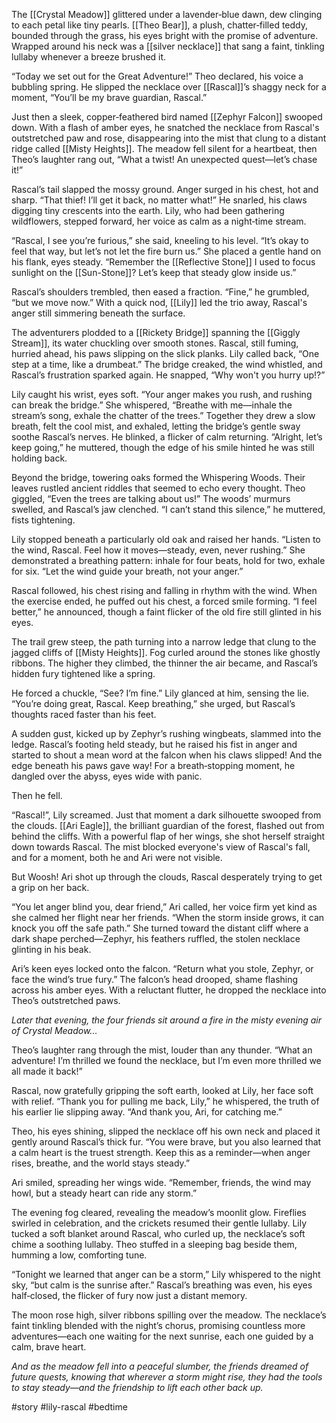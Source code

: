 The [[Crystal Meadow]] glittered under a lavender‑blue dawn, dew clinging to each petal like tiny pearls. [[Theo Bear]], a plush, chatter‑filled teddy, bounded through the grass, his eyes bright with the promise of adventure. Wrapped around his neck was a [[silver necklace]] that sang a faint, tinkling lullaby whenever a breeze brushed it.

“Today we set out for the Great Adventure!” Theo declared, his voice a bubbling spring. He slipped the necklace over [[Rascal]]’s shaggy neck for a moment, “You’ll be my brave guardian, Rascal.”

Just then a sleek, copper‑feathered bird named [[Zephyr Falcon]] swooped down. With a flash of amber eyes, he snatched the necklace from Rascal's outstretched paw and rose, disappearing into the mist that clung to a distant ridge called [[Misty Heights]]. The meadow fell silent for a heartbeat, then Theo’s laughter rang out, “What a twist! An unexpected quest—let’s chase it!”

Rascal’s tail slapped the mossy ground. Anger surged in his chest, hot and sharp. “That thief! I’ll get it back, no matter what!” He snarled, his claws digging tiny crescents into the earth. Lily, who had been gathering wildflowers, stepped forward, her voice as calm as a night‑time stream.

“Rascal, I see you’re furious,” she said, kneeling to his level. “It’s okay to feel that way, but let’s not let the fire burn us.” She placed a gentle hand on his flank, eyes steady. “Remember the [[Reflective Stone]] I used to focus sunlight on the [[Sun-Stone]]? Let’s keep that steady glow inside us.”

Rascal’s shoulders trembled, then eased a fraction. “Fine,” he grumbled, “but we move now.” With a quick nod, [[Lily]] led the trio away, Rascal's anger still simmering beneath the surface.

The adventurers plodded to a [[Rickety Bridge]] spanning the [[Giggly Stream]], its water chuckling over smooth stones. Rascal, still fuming, hurried ahead, his paws slipping on the slick planks. Lily called back, “One step at a time, like a drumbeat.” The bridge creaked, the wind whistled, and Rascal’s frustration sparked again. He snapped, “Why won't you hurry up!?”

Lily caught his wrist, eyes soft. “Your anger makes you rush, and rushing can break the bridge.” She whispered, “Breathe with me—inhale the stream’s song, exhale the chatter of the trees.” Together they drew a slow breath, felt the cool mist, and exhaled, letting the bridge’s gentle sway soothe Rascal’s nerves. He blinked, a flicker of calm returning. “Alright, let’s keep going,” he muttered, though the edge of his smile hinted he was still holding back.

Beyond the bridge, towering oaks formed the Whispering Woods. Their leaves rustled ancient riddles that seemed to echo every thought. Theo giggled, “Even the trees are talking about us!” The woods’ murmurs swelled, and Rascal’s jaw clenched. “I can’t stand this silence,” he muttered, fists tightening.

Lily stopped beneath a particularly old oak and raised her hands. “Listen to the wind, Rascal. Feel how it moves—steady, even, never rushing.” She demonstrated a breathing pattern: inhale for four beats, hold for two, exhale for six. “Let the wind guide your breath, not your anger.”

Rascal followed, his chest rising and falling in rhythm with the wind. When the exercise ended, he puffed out his chest, a forced smile forming. “I feel better,” he announced, though a faint flicker of the old fire still glinted in his eyes.

The trail grew steep, the path turning into a narrow ledge that clung to the jagged cliffs of [[Misty Heights]]. Fog curled around the stones like ghostly ribbons. The higher they climbed, the thinner the air became, and Rascal’s hidden fury tightened like a spring.

He forced a chuckle, “See? I’m fine.” Lily glanced at him, sensing the lie. “You’re doing great, Rascal. Keep breathing,” she urged, but Rascal’s thoughts raced faster than his feet.

A sudden gust, kicked up by Zephyr’s rushing wingbeats, slammed into the ledge. Rascal’s footing held steady, but he raised his fist in anger and started to shout a mean word at the falcon when his claws slipped! And the edge beneath his paws gave way! For a breath‑stopping moment, he dangled over the abyss, eyes wide with panic.

Then he fell.

“Rascal!”, Lily screamed. Just that moment a dark silhouette swooped from the clouds. [[Ari Eagle]], the brilliant guardian of the forest, flashed out from behind the cliffs. With a powerful flap of her wings, she shot herself straight down towards Rascal. The mist blocked everyone's view of Rascal's fall, and for a moment, both he and Ari were not visible. 

But Woosh! Ari shot up through the clouds, Rascal desperately trying to get a grip on her back.

“You let anger blind you, dear friend,” Ari called, her voice firm yet kind as she calmed her flight near her friends. “When the storm inside grows, it can knock you off the safe path.” She turned toward the distant cliff where a dark shape perched—Zephyr, his feathers ruffled, the stolen necklace glinting in his beak.

Ari’s keen eyes locked onto the falcon. “Return what you stole, Zephyr, or face the wind’s true fury.” The falcon’s head drooped, shame flashing across his amber eyes. With a reluctant flutter, he dropped the necklace into Theo’s outstretched paws.

*Later that evening, the four friends sit around a fire in the misty evening air of Crystal Meadow...*

Theo’s laughter rang through the mist, louder than any thunder. “What an adventure! I’m thrilled we found the necklace, but I’m even more thrilled we all made it back!”

Rascal, now gratefully gripping the soft earth, looked at Lily, her face soft with relief. “Thank you for pulling me back, Lily,” he whispered, the truth of his earlier lie slipping away. “And thank you, Ari, for catching me.”

Theo, his eyes shining, slipped the necklace off his own neck and placed it gently around Rascal’s thick fur. “You were brave, but you also learned that a calm heart is the truest strength. Keep this as a reminder—when anger rises, breathe, and the world stays steady.”

Ari smiled, spreading her wings wide. “Remember, friends, the wind may howl, but a steady heart can ride any storm.”

The evening fog cleared, revealing the meadow’s moonlit glow. Fireflies swirled in celebration, and the crickets resumed their gentle lullaby. Lily tucked a soft blanket around Rascal, who curled up, the necklace’s soft chime a soothing lullaby. Theo stuffed in a sleeping bag beside them, humming a low, comforting tune.

“Tonight we learned that anger can be a storm,” Lily whispered to the night sky, “but calm is the sunrise after.” Rascal’s breathing was even, his eyes half‑closed, the flicker of fury now just a distant memory.

The moon rose high, silver ribbons spilling over the meadow. The necklace’s faint tinkling blended with the night’s chorus, promising countless more adventures—each one waiting for the next sunrise, each one guided by a calm, brave heart.

*And as the meadow fell into a peaceful slumber, the friends dreamed of future quests, knowing that wherever a storm might rise, they had the tools to stay steady—and the friendship to lift each other back up.*


#story #lily-rascal  #bedtime 